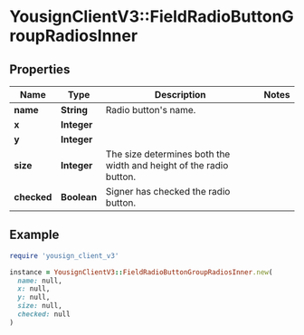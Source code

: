 # YousignClientV3::FieldRadioButtonGroupRadiosInner

## Properties

| Name | Type | Description | Notes |
| ---- | ---- | ----------- | ----- |
| **name** | **String** | Radio button&#39;s name. |  |
| **x** | **Integer** |  |  |
| **y** | **Integer** |  |  |
| **size** | **Integer** | The size determines both the width and height of the radio button. |  |
| **checked** | **Boolean** | Signer has checked the radio button. |  |

## Example

```ruby
require 'yousign_client_v3'

instance = YousignClientV3::FieldRadioButtonGroupRadiosInner.new(
  name: null,
  x: null,
  y: null,
  size: null,
  checked: null
)
```

